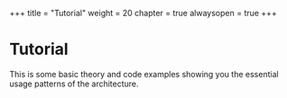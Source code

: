 +++
title = "Tutorial"
weight = 20
chapter = true
alwaysopen = true
+++

# Tutorial

This is some basic theory and code examples showing you the essential usage patterns of the architecture.
